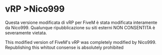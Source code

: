 # vRP >Nico999
Questa versione modificata di vRP per FiveM è stata modificata interamente da Nico999. Qualunque ripubblicazione su siti esterni NON CONSENTITA è severamente vietata.

This modified version of FiveM's vRP was completely modified by Nico999. Republishing this whitout consense is absolutely prohibited
